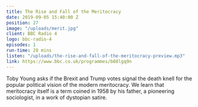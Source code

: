 ```yaml
---
title: The Rise and Fall of the Meritocracy
date: 2019-09-05 15:40:00 Z
position: 27
image: "/uploads/merit.jpg"
client: BBC Radio 4
logo: bbc-radio-4
episodes: 1
run-time: 28 mins
listen: "/uploads/the-rise-and-fall-of-the-meritocracy-preview.mp3"
link: https://www.bbc.co.uk/programmes/b08lgq9n
---
```


Toby Young asks if the Brexit and Trump votes signal the death knell for the popular political vision of the modern meritocracy. We learn that meritocracy itself is a term coined in 1958 by his father, a pioneering sociologist, in a work of dystopian satire.
